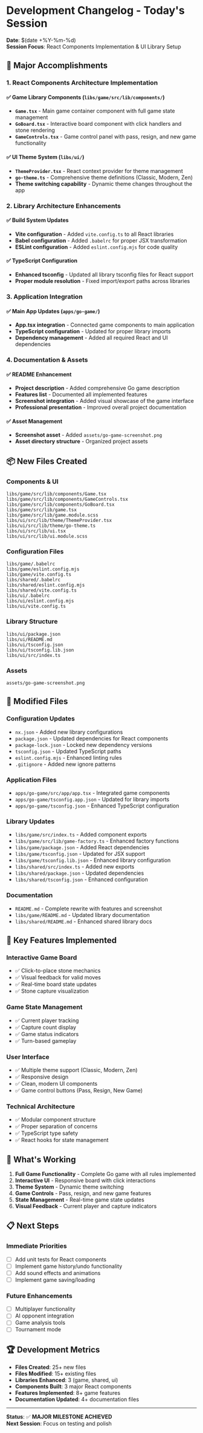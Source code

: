 # Development Changelog - Today's Session

**Date**: $(date +%Y-%m-%d)  
**Session Focus**: React Components Implementation & UI Library Setup

## 🚀 Major Accomplishments

### 1. **React Components Architecture Implementation**

#### ✅ Game Library Components (`libs/game/src/lib/components/`)

- **`Game.tsx`** - Main game container component with full game state management
- **`GoBoard.tsx`** - Interactive board component with click handlers and stone rendering
- **`GameControls.tsx`** - Game control panel with pass, resign, and new game functionality

#### ✅ UI Theme System (`libs/ui/`)

- **`ThemeProvider.tsx`** - React context provider for theme management
- **`go-theme.ts`** - Comprehensive theme definitions (Classic, Modern, Zen)
- **Theme switching capability** - Dynamic theme changes throughout the app

### 2. **Library Architecture Enhancements**

#### ✅ Build System Updates

- **Vite configuration** - Added `vite.config.ts` to all React libraries
- **Babel configuration** - Added `.babelrc` for proper JSX transformation
- **ESLint configuration** - Added `eslint.config.mjs` for code quality

#### ✅ TypeScript Configuration

- **Enhanced tsconfig** - Updated all library tsconfig files for React support
- **Proper module resolution** - Fixed import/export paths across libraries

### 3. **Application Integration**

#### ✅ Main App Updates (`apps/go-game/`)

- **App.tsx integration** - Connected game components to main application
- **TypeScript configuration** - Updated for proper library imports
- **Dependency management** - Added all required React and UI dependencies

### 4. **Documentation & Assets**

#### ✅ README Enhancement

- **Project description** - Added comprehensive Go game description
- **Features list** - Documented all implemented features
- **Screenshot integration** - Added visual showcase of the game interface
- **Professional presentation** - Improved overall project documentation

#### ✅ Asset Management

- **Screenshot asset** - Added `assets/go-game-screenshot.png`
- **Asset directory structure** - Organized project assets

## 📦 New Files Created

### Components & UI

```
libs/game/src/lib/components/Game.tsx
libs/game/src/lib/components/GameControls.tsx
libs/game/src/lib/components/GoBoard.tsx
libs/game/src/lib/game.tsx
libs/game/src/lib/game.module.scss
libs/ui/src/lib/theme/ThemeProvider.tsx
libs/ui/src/lib/theme/go-theme.ts
libs/ui/src/lib/ui.tsx
libs/ui/src/lib/ui.module.scss
```

### Configuration Files

```
libs/game/.babelrc
libs/game/eslint.config.mjs
libs/game/vite.config.ts
libs/shared/.babelrc
libs/shared/eslint.config.mjs
libs/shared/vite.config.ts
libs/ui/.babelrc
libs/ui/eslint.config.mjs
libs/ui/vite.config.ts
```

### Library Structure

```
libs/ui/package.json
libs/ui/README.md
libs/ui/tsconfig.json
libs/ui/tsconfig.lib.json
libs/ui/src/index.ts
```

### Assets

```
assets/go-game-screenshot.png
```

## 🔧 Modified Files

### Configuration Updates

- `nx.json` - Added new library configurations
- `package.json` - Updated dependencies for React components
- `package-lock.json` - Locked new dependency versions
- `tsconfig.json` - Updated TypeScript paths
- `eslint.config.mjs` - Enhanced linting rules
- `.gitignore` - Added new ignore patterns

### Application Files

- `apps/go-game/src/app/app.tsx` - Integrated game components
- `apps/go-game/tsconfig.app.json` - Updated for library imports
- `apps/go-game/tsconfig.json` - Enhanced TypeScript configuration

### Library Updates

- `libs/game/src/index.ts` - Added component exports
- `libs/game/src/lib/game-factory.ts` - Enhanced factory functions
- `libs/game/package.json` - Added React dependencies
- `libs/game/tsconfig.json` - Updated for JSX support
- `libs/game/tsconfig.lib.json` - Enhanced library configuration
- `libs/shared/src/index.ts` - Added new exports
- `libs/shared/package.json` - Updated dependencies
- `libs/shared/tsconfig.json` - Enhanced configuration

### Documentation

- `README.md` - Complete rewrite with features and screenshot
- `libs/game/README.md` - Updated library documentation
- `libs/shared/README.md` - Enhanced shared library docs

## 🎯 Key Features Implemented

### Interactive Game Board

- ✅ Click-to-place stone mechanics
- ✅ Visual feedback for valid moves
- ✅ Real-time board state updates
- ✅ Stone capture visualization

### Game State Management

- ✅ Current player tracking
- ✅ Capture count display
- ✅ Game status indicators
- ✅ Turn-based gameplay

### User Interface

- ✅ Multiple theme support (Classic, Modern, Zen)
- ✅ Responsive design
- ✅ Clean, modern UI components
- ✅ Game control buttons (Pass, Resign, New Game)

### Technical Architecture

- ✅ Modular component structure
- ✅ Proper separation of concerns
- ✅ TypeScript type safety
- ✅ React hooks for state management

## 🚀 What's Working

1. **Full Game Functionality** - Complete Go game with all rules implemented
2. **Interactive UI** - Responsive board with click interactions
3. **Theme System** - Dynamic theme switching
4. **Game Controls** - Pass, resign, and new game features
5. **State Management** - Real-time game state updates
6. **Visual Feedback** - Current player and capture indicators

## 📋 Next Steps

### Immediate Priorities

- [ ] Add unit tests for React components
- [ ] Implement game history/undo functionality
- [ ] Add sound effects and animations
- [ ] Implement game saving/loading

### Future Enhancements

- [ ] Multiplayer functionality
- [ ] AI opponent integration
- [ ] Game analysis tools
- [ ] Tournament mode

## 🏆 Development Metrics

- **Files Created**: 25+ new files
- **Files Modified**: 15+ existing files
- **Libraries Enhanced**: 3 (game, shared, ui)
- **Components Built**: 3 major React components
- **Features Implemented**: 8+ game features
- **Documentation Updated**: 4+ documentation files

---

**Status**: ✅ **MAJOR MILESTONE ACHIEVED**  
**Next Session**: Focus on testing and polish
